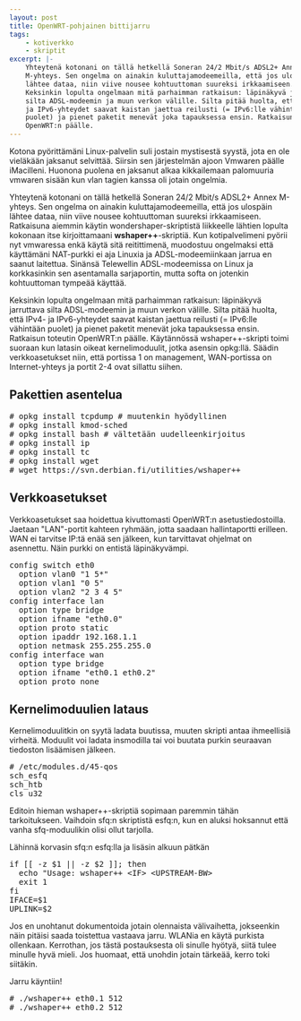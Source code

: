 ```yaml
---
layout: post
title: OpenWRT-pohjainen bittijarru
tags:
    - kotiverkko
    - skriptit
excerpt: |-
    Yhteytenä kotonani on tällä hetkellä Soneran 24/2 Mbit/s ADSL2+ Annex
    M-yhteys. Sen ongelma on ainakin kuluttajamodeemeilla, että jos ulospäin
    lähtee dataa, niin viive nousee kohtuuttoman suureksi irkkaamiseen.
    Keksinkin lopulta ongelmaan mitä parhaimman ratkaisun: läpinäkyvä jarruttava
    silta ADSL-modeemin ja muun verkon välille. Silta pitää huolta, että IPv4-
    ja IPv6-yhteydet saavat kaistan jaettua reilusti (= IPv6:lle vähintään
    puolet) ja pienet paketit menevät joka tapauksessa ensin. Ratkaisun toteutin
    OpenWRT:n päälle.
---
```


Kotona pyörittämäni Linux-palvelin suli jostain mystisestä syystä, jota en ole vieläkään jaksanut selvittää. Siirsin sen järjestelmän ajoon Vmwaren päälle iMacilleni. Huonona puolena en jaksanut alkaa kikkailemaan palomuuria vmwaren sisään kun vlan tagien kanssa oli jotain ongelmia.

Yhteytenä kotonani on tällä hetkellä Soneran 24/2 Mbit/s ADSL2+ Annex M-yhteys. Sen ongelma on ainakin kuluttajamodeemeilla, että jos ulospäin lähtee dataa, niin viive nousee kohtuuttoman suureksi irkkaamiseen. Ratkaisuna aiemmin käytin wondershaper-skriptistä liikkeelle lähtien lopulta kokonaan itse kirjoittamaani **wshaper++**\-skriptiä. Kun kotipalvelimeni pyörii nyt vmwaressa enkä käytä sitä reitittimenä, muodostuu ongelmaksi että käyttämäni NAT-purkki ei aja Linuxia ja ADSL-modeemiinkaan jarrua en saanut laitettua. Sinänsä Telewellin ADSL-modeemissa on Linux ja korkkasinkin sen asentamalla sarjaportin, mutta softa on jotenkin kohtuuttoman tympeää käyttää.

Keksinkin lopulta ongelmaan mitä parhaimman ratkaisun: läpinäkyvä jarruttava silta ADSL-modeemin ja muun verkon välille. Silta pitää huolta, että IPv4- ja IPv6-yhteydet saavat kaistan jaettua reilusti (= IPv6:lle vähintään puolet) ja pienet paketit menevät joka tapauksessa ensin. Ratkaisun toteutin OpenWRT:n päälle. Käytännössä wshaper++-skripti toimi suoraan kun latasin oikeat kernelimoduulit, jotka asensin opkg:llä. Säädin verkkoasetukset niin, että portissa 1 on management, WAN-portissa on Internet-yhteys ja portit 2-4 ovat sillattu siihen. 

## Pakettien asentelua ##

<pre>
# opkg install tcpdump # muutenkin hyödyllinen
# opkg install kmod-sched
# opkg install bash # vältetään uudelleenkirjoitus
# opkg install ip
# opkg install tc
# opkg install wget
# wget https://svn.derbian.fi/utilities/wshaper++
</pre>

## Verkkoasetukset ##

Verkkoasetukset saa hoidettua kivuttomasti OpenWRT:n asetustiedostoilla. Jaetaan "LAN"-portit kahteen ryhmään, jotta saadaan hallintaportti erilleen. WAN ei tarvitse IP:tä enää sen jälkeen, kun tarvittavat ohjelmat on asennettu. Näin purkki on entistä läpinäkyvämpi.

<pre>
config switch eth0
  option vlan0 "1 5*"
  option vlan1 "0 5"
  option vlan2 "2 3 4 5"
config interface lan
  option type bridge
  option ifname "eth0.0"
  option proto static
  option ipaddr 192.168.1.1
  option netmask 255.255.255.0
config interface wan
  option type bridge
  option ifname "eth0.1 eth0.2"
  option proto none
</pre>

## Kernelimoduulien lataus ##

Kernelimoduulitkin on syytä ladata buutissa, muuten skripti antaa ihmeellisiä virheitä. Moduulit voi ladata insmodilla tai voi buutata purkin seuraavan tiedoston lisäämisen jälkeen.

<pre>
# /etc/modules.d/45-qos
sch_esfq
sch_htb
cls_u32
</pre>

Editoin hieman wshaper++-skriptiä sopimaan paremmin tähän tarkoitukseen. Vaihdoin sfq:n skriptistä esfq:n, kun en aluksi hoksannut että vanha sfq-moduulikin olisi ollut tarjolla. 

Lähinnä korvasin sfq:n esfq:lla ja lisäsin alkuun pätkän

<pre>
if [[ -z $1 || -z $2 ]]; then
  echo "Usage: wshaper++ &lt;IF&gt; &lt;UPSTREAM-BW&gt;
  exit 1
fi
IFACE=$1
UPLINK=$2
</pre>

Jos en unohtanut dokumentoida jotain olennaista välivaihetta, jokseenkin näin pitäisi saada toistettua vastaava jarru. WLANia en käytä purkista ollenkaan. Kerrothan, jos tästä postauksesta oli sinulle hyötyä, siitä tulee minulle hyvä mieli. Jos huomaat, että unohdin jotain tärkeää, kerro toki siitäkin.

Jarru käyntiin!

<pre>
# ./wshaper++ eth0.1 512
# ./wshaper++ eth0.2 512
</pre>

